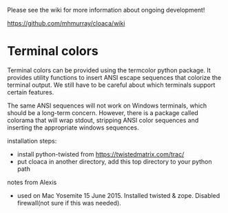 Please see the wiki for more information about ongoing development!

https://github.com/mhmurray/cloaca/wiki

# Terminal colors

Terminal colors can be provided using the termcolor python package.
It provides utility functions to insert ANSI escape sequences that
colorize the terminal output.
We still have to be careful about which terminals support certain 
features.

The same ANSI sequences will not work on Windows terminals, which
should be a long-term concern.
However, there is a package called colorama that will wrap stdout,
stripping ANSI color sequences and inserting the appropriate 
windows sequences.


installation steps:
* install python-twisted from https://twistedmatrix.com/trac/
* put cloaca in another directory, add this top directory to your python path

notes from Alexis
* used on Mac Yosemite 15 June 2015. Installed twisted & zope. Disabled
  firewall(not sure if this was needed). 

